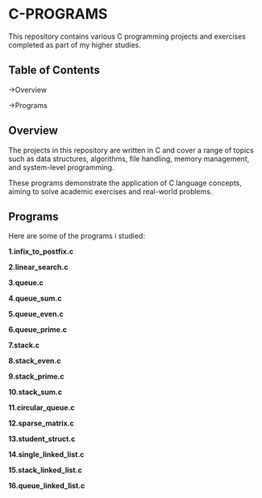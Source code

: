 # C-PROGRAMS
This repository contains various C programming projects and exercises completed as part of my higher studies.


## Table of Contents

->Overview

->Programs


## Overview
The projects in this repository are written in C and cover a range of topics such as data structures, algorithms, file handling, memory management, and system-level programming.

These programs demonstrate the application of C language concepts, aiming to solve academic exercises and real-world problems.


## Programs
Here are some of the programs i studied:

**1.infix_to_postfix.c**

**2.linear_search.c**

**3.queue.c**

**4.queue_sum.c**

**5.queue_even.c**

**6.queue_prime.c**

**7.stack.c**

**8.stack_even.c**

**9.stack_prime.c**

**10.stack_sum.c**

**11.circular_queue.c**

**12.sparse_matrix.c**

**13.student_struct.c**

**14.single_linked_list.c**

**15.stack_linked_list.c**

**16.queue_linked_list.c**
